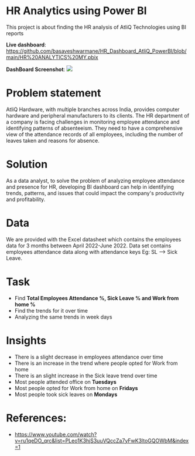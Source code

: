 # HR Analytics using Power BI
This project is about finding the HR analysis of AtliQ Technologies using BI reports


**Live dashboard**: https://github.com/basaveshwarmane/HR_Dashboard_AtliQ_PowerBI/blob/main/HR%20ANALYTICS%20MY.pbix

**DashBoard Screenshot**: 
<img src="https://github.com/basaveshwarmane/HR_Dashboard_AtliQ_PowerBI/blob/main/HR%20ANALYTICS.png">

# Problem statement
AtliQ Hardware, with multiple branches across India, provides computer hardware and peripheral manufacturers to its clients. The HR department of a company is facing challenges in monitoring employee attendance and identifying patterns of absenteeism. They need to have a comprehensive view of the attendance records of all employees, including the number of leaves taken and reasons for absence. 

# Solution 
As a data analyst, to solve the problem of analyzing employee attendance and presence for HR, developing BI dashboard can help in identifying trends, patterns, and issues that could impact the company's productivity and profitability. 

# Data
We are provided with the Excel datasheet which contains the employees data for 3 months between April 2022-June 2022. Data set contains employees attendance data along with attendance keys Eg: SL --> Sick Leave.

# Task
* Find **Total Employees Attendance %, Sick Leave % and Work from home %**
* Find the trends for it over time
* Analyzing the same trends in week days

# Insights
* There is a slight decrease in employees attendance over time
* There is an increase in the trend where people opted for Work from home
* There is an slight increase in the Sick leave trend over time
* Most people attended office on **Tuesdays**
* Most people opted for Work from home on **Fridays**
* Most people took sick leaves on **Mondays**

# References:
* https://www.youtube.com/watch?v=ru1qeDO_qrc&list=PLeo1K3hjS3uuVQccZa7yFwK3ltoGQOWbM&index=1

